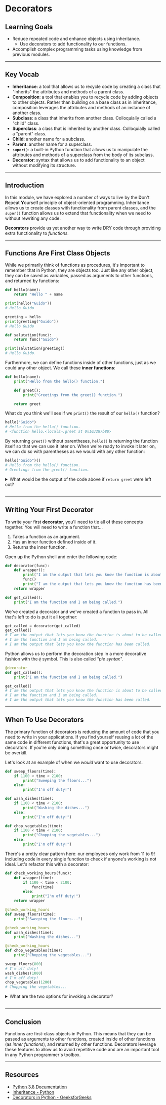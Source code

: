 # Decorators

## Learning Goals

- Reduce repeated code and enhance objects using inheritance.
  - Use decorators to add functionality to our functions.
- Accomplish complex programming tasks using knowledge from previous modules.

***

## Key Vocab

- **Inheritance**: a tool that allows us to recycle code by creating a class
that "inherits" the attributes and methods of a parent class.
- **Composition**: a tool that enables you to recycle code by adding objects to
other objects. Rather than building on a base class as in inheritance,
composition leverages the attributes and methods of an instance of another class.
- **Subclass**: a class that inherits from another class. Colloquially called
a "child" class.
- **Superclass**: a class that is inherited by another class. Colloquially
called a "parent" class.
- **Child**: another name for a subclass.
- **Parent**: another name for a superclass.
- **`super()`**: a built-in Python function that allows us to manipulate the
attributes and methods of a superclass from the body of its subclass.
- **Decorator**: syntax that allows us to add functionality to an object
without modifying its structure.

***

## Introduction

In this module, we have explored a number of ways to live by the **D**on't
**R**epeat **Y**ourself principle of object-oriented programming. Inheritance
allows us to create classes with functionality from parent classes, and the
`super()` function allows us to extend that functionality when we need to
without rewriting any code.

**Decorators** provide us yet another way to write DRY code through providing
extra functionality to _functions._

***

## Functions Are First Class Objects

While we primarily think of functions as procedures, it's important to remember
that in Python, they are objects too. Just like any other object, they can be
saved as variables, passed as arguments to other functions, and returned by
functions:

```py
def hello(name):
    return "Hello " + name

print(hello("Guido"))
# Hello Guido

greeting = hello
print(greeting("Guido"))
# Hello Guido

def salutation(func):
    return func("Guido")

print(salutation(greeting))
# Hello Guido.
```

Furthermore, we can define functions inside of other functions, just as we
could any other object. We call these **inner functions**:

```py
def hello(name):
    print("Hello from the hello() function.")

    def greet():
        print("Greetings from the greet() function.")

    return greet
```

What do you think we'll see if we `print()` the result of our `hello()`
function?

```py
hello("Guido")
# Hello from the hello() function.
# <function hello.<locals>.greet at 0x103287b80>
```

By returning `greet()` without parentheses, `hello()` is returning the function
itself so that we can use it later on. When we're ready to invoke it later on,
we can do so with parentheses as we would with any other function:

```py
hello("Guido")()
# Hello from the hello() function.
# Greetings from the greet() function.
```

<details><summary>What would be the output of the code above if
<code>return greet</code> were left out?</summary>
<p>

<h3>Hello from the hello() function.</h3>

<p>While there's a <code>print()</code> statement inside of the
<code>greet()</code> function, it won't be interpreted if <code>greet()</code>
is not invoked.</p>

</p>
</details>
<br/>

***

## Writing Your First Decorator

To write your first **decorator**, you'll need to tie all of these concepts
together. You will need to write a function that...

1. Takes a function as an argument.
2. Has an inner function defined inside of it.
3. Returns the inner function.

Open up the Python shell and enter the following code:

```py
def decorator(func):
    def wrapper():
        print("I am the output that lets you know the function is about to be called.")
        func()
        print("I am the output that lets you know the function has been called.")
    return wrapper

def get_called():
    print("I am the function and I am being called.")
```

We've created a decorator and we've created a function to pass in. All that's
left to do is put it all together:

```py
get_called = decorator(get_called)
get_called()
# I am the output that lets you know the function is about to be called.
# I am the function and I am being called.
# I am the output that lets you know the function has been called.
```

Python allows us to perform the decoration step in a more decorative fashion
with the `@` symbol. This is also called _"pie syntax"_.

```py
@decorator
def get_called():
    print("I am the function and I am being called.")

get_called()
# I am the output that lets you know the function is about to be called.
# I am the function and I am being called.
# I am the output that lets you know the function has been called.
```

***

## When To Use Decorators

The primary function of decorators is reducing the amount of code that you need
to write in your applications. If you find yourself reusing a lot of the same
code in different functions, that's a great opportunity to use decorators. If
you're only doing something once or twice, decorators might be overkill.

Let's look at an example of when we _would_ want to use decorators.

```py
def sweep_floors(time):
    if 1100 < time < 2100:
        print("Sweeping the floors...")
    else:
        print("I'm off duty!")

def wash_dishes(time):
    if 1100 < time < 2100:
        print("Washing the dishes...")
    else:
        print("I'm off duty!")

def chop_vegetables(time):
    if 1100 < time < 2100:
        print("Chopping the vegetables...")
    else:
        print("I'm off duty!")
```

There's a pretty clear pattern here: our employees only work from 11 to 9!
Including code in every single function to check if anyone's working is not
ideal. Let's refactor this with a decorator:

```py
def check_working_hours(func):
    def wrapper(time):
        if 1100 < time < 2100:
            func(time)
        else:
            print("I'm off duty!")
    return wrapper

@check_working_hours
def sweep_floors(time):
    print("Sweeping the floors...")

@check_working_hours
def wash_dishes(time):
    print("Washing the dishes...")

@check_working_hours
def chop_vegetables(time):
    print("Chopping the vegetables...")

sweep_floors(800)
# I'm off duty!
wash_dishes(1000)
# I'm off duty!
chop_vegetables(1200)
# Chopping the vegetables...
```

<details><summary>What are the two options for invoking a decorator?</summary>
<p>

<h3>A <code>function_call()</code> or <code>@pie_syntax</code>.</h3>

</p>
</details>
<br/>

***

## Conclusion

Functions are first-class objects in Python. This means that they can be
passed as arguments to other functions, created inside of other functions
(as _inner functions_), and returned by other functions. Decorators leverage
these features to allow us to avoid repetitive code and are an important tool
in any Python programmer's toolbox.

***

## Resources

- [Python 3.8 Documentation](https://docs.python.org/3.8/)
- [Inheritance - Python](https://docs.python.org/3/tutorial/classes.html#inheritance)
- [Decorators in Python - GeeksforGeeks](https://www.geeksforgeeks.org/decorators-in-python/)
